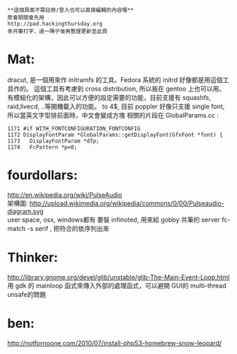 



    **這個頁面不需註冊/登入也可以直接編輯的內容喔**
    聚會期間會先用 
    http://pad.hackingthursday.org
    來共筆打字，過一陣子後再整理更新至此頁


# Mat:

dracut, 是一個用來作 initramfs 的工具。Fedora 系統的 initrd 好像都是用這個工具作的。
這個工具有考慮到 cross distribution, 所以我在 gentoo 上也可以用。
有模組化的架構，因此可以方便的設定需要的功能，目前支援有 squashfs, raid,livecd, ..等開機載入的功能。
to 4$, 目前 poppler 好像只支援 single font, 所以當英文字型排前面時，中文會變成方塊
相關的片段在 GlobalParams.cc :

    1171 #if WITH_FONTCONFIGURATION_FONTCONFIG
    1172 DisplayFontParam *GlobalParams::getDisplayFont(GfxFont *font) {                                
    1173   DisplayFontParam *dfp;
    1174   FcPattern *p=0;


# fourdollars:

<http://en.wikipedia.org/wiki/PulseAudio>  
架構圖:
<http://upload.wikimedia.org/wikipedia/commons/0/00/Pulseaudio-diagram.svg>  
user space, 
osx, windows都有
要裝 infinoted, 用來給 gobby 共筆的 server 
fc-match -s serif , 把符合的依序列出來


# Thinker:

<http://library.gnome.org/devel/glib/unstable/glib-The-Main-Event-Loop.html>  
用 gdk 的 mainloop 函式來傳入外部的處理函式，可以避開 GUI的 multi-thread unsafe的問題

# ben:

<http://notfornoone.com/2010/07/install-php53-homebrew-snow-leopard/>  